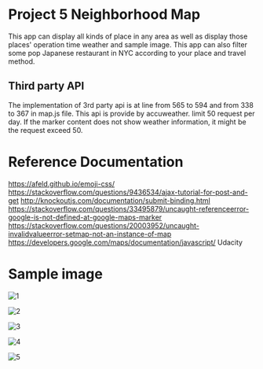 # Project 5 Neighborhood Map

This app can display all kinds of place in any area as well as display those places' operation time weather and sample image. This app can also filter some pop Japanese restaurant in NYC according to your place and travel method.


## Third party API
The implementation of 3rd party api is at line from 565 to 594 and from 338 to 367 in map.js file. This api is provide by accuweather. limit 50 request per day. If the marker content does not show weather information, it might be the request exceed 50.

# Reference Documentation
https://afeld.github.io/emoji-css/
https://stackoverflow.com/questions/9436534/ajax-tutorial-for-post-and-get
http://knockoutjs.com/documentation/submit-binding.html
https://stackoverflow.com/questions/33495879/uncaught-referenceerror-google-is-not-defined-at-google-maps-marker
https://stackoverflow.com/questions/20003952/uncaught-invalidvalueerror-setmap-not-an-instance-of-map
https://developers.google.com/maps/documentation/javascript/
Udacity

# Sample image

![1](http://)

![2](http://)

![3](http://)

![4](http://)

![5](http://)
